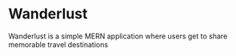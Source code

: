 # Wanderlust


Wanderlust is a simple MERN application where users get to share memorable travel destinations
